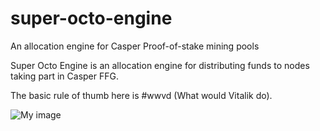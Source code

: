 # super-octo-engine
An allocation engine for Casper Proof-of-stake mining pools

Super Octo Engine is an allocation engine for distributing funds to nodes taking part in Casper FFG.

The basic rule of thumb here is #wwvd (What would Vitalik do).

![My image](https://github.com/empea-careercriminal/super-octo-engine/raw/master/empea_careercriminal.github.com/super-octo-engine/image/super_octo_engine.jpg)